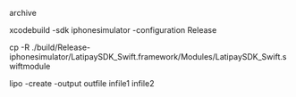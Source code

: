 
archive

xcodebuild -sdk iphonesimulator -configuration Release

cp -R  ./build/Release-iphonesimulator/LatipaySDK_Swift.framework/Modules/LatipaySDK_Swift.swiftmodule

lipo -create -output  outfile infile1 infile2 
